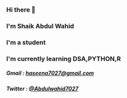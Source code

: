 ### Hi there 👋
### I'm Shaik Abdul Wahid
### I'm a student
### I'm currently learning DSA,PYTHON,R


##### Gmail : haseena7027@gmail.com
##### Twitter : [@Abdulwahid7027](https://twitter.com/Abdulwahid7027)
